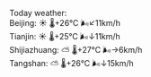 Today weather:  
Beijing: ☀️   🌡️+26°C 🌬️↙11km/h  
Tianjin: ☀️   🌡️+25°C 🌬️↓11km/h  
Shijiazhuang: ⛅️  🌡️+27°C 🌬️→6km/h  
Tangshan: ⛅️  🌡️+26°C 🌬️↓15km/h  
